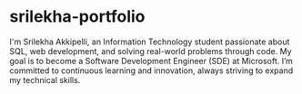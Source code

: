 # srilekha-portfolio
I'm  Srilekha Akkipelli, an Information Technology student passionate about SQL, web development, and solving real-world problems through code. My goal is to become a Software Development Engineer (SDE) at Microsoft. I’m committed to continuous learning and innovation, always striving to expand my technical skills.

